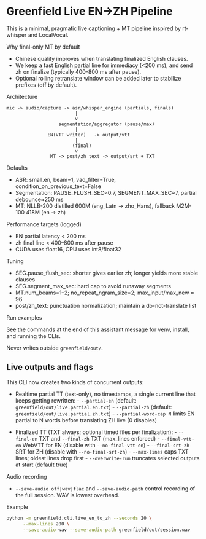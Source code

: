 # Greenfield Live EN->ZH Pipeline

This is a minimal, pragmatic live captioning + MT pipeline inspired by rt-whisper and LocalVocal.

Why final-only MT by default

- Chinese quality improves when translating finalized English clauses.
- We keep a fast English partial line for immediacy (<200 ms), and send zh on finalize (typically 400–800 ms after pause).
- Optional rolling retranslate window can be added later to stabilize prefixes (off by default).

Architecture

```
mic -> audio/capture -> asr/whisper_engine (partials, finals)
                         |
                         v
                   segmentation/aggregator (pause/max)
                         |
               EN(VTT writer)   -> output/vtt
                         |
                        (final)
                         v
                MT -> post/zh_text -> output/srt + TXT
```

Defaults

- ASR: small.en, beam=1, vad_filter=True, condition_on_previous_text=False
- Segmentation: PAUSE_FLUSH_SEC≈0.7, SEGMENT_MAX_SEC≈7, partial debounce≈250 ms
- MT: NLLB-200 distilled 600M (eng_Latn -> zho_Hans), fallback M2M-100 418M (en -> zh)

Performance targets (logged)

- EN partial latency < 200 ms
- zh final line < 400–800 ms after pause
- CUDA uses float16, CPU uses int8/float32

Tuning

- SEG.pause_flush_sec: shorter gives earlier zh; longer yields more stable clauses
- SEG.segment_max_sec: hard cap to avoid runaway segments
- MT.num_beams=1–2; no_repeat_ngram_size=2; max_input/max_new ≈ 96
- post/zh_text: punctuation normalization; maintain a do-not-translate list

Run examples

See the commands at the end of this assistant message for venv, install, and running the CLIs.

Never writes outside `greenfield/out/`.

## Live outputs and flags

This CLI now creates two kinds of concurrent outputs:

- Realtime partial TT (text-only), no timestamps, a single current line that keeps getting rewritten:
      - `--partial-en` (default: `greenfield/out/live.partial.en.txt`)
      - `--partial-zh` (default: `greenfield/out/live.partial.zh.txt`)
      - `--partial-word-cap N` limits EN partial to N words before translating ZH live (0 disables)

- Finalized TT (TXT always; optional timed files per finalization):
      - `--final-en` TXT and `--final-zh` TXT (max_lines enforced)
      - `--final-vtt-en` WebVTT for EN (disable with `--no-final-vtt-en`)
      - `--final-srt-zh` SRT for ZH (disable with `--no-final-srt-zh`)
      - `--max-lines` caps TXT lines; oldest lines drop first
      - `--overwrite-run` truncates selected outputs at start (default true)

Audio recording

- `--save-audio off|wav|flac` and `--save-audio-path` control recording of the full session. WAV is lowest overhead.

Example

```bash
python -m greenfield.cli.live_en_to_zh --seconds 20 \
      --max-lines 200 \
      --save-audio wav --save-audio-path greenfield/out/session.wav
```
